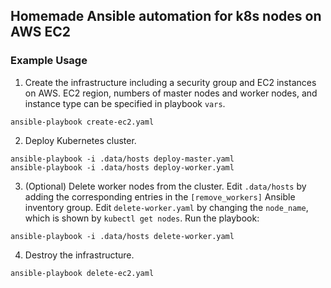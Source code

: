 Homemade Ansible automation for k8s nodes on AWS EC2
----------------------------------------------------

### Example Usage
1. Create the infrastructure including a security group and EC2 instances on AWS.
EC2 region, numbers of master nodes and worker nodes, and instance type can be specified in playbook `vars`.
```
ansible-playbook create-ec2.yaml
```

2. Deploy Kubernetes cluster.
```
ansible-playbook -i .data/hosts deploy-master.yaml
ansible-playbook -i .data/hosts deploy-worker.yaml
```

3. (Optional) Delete worker nodes from the cluster.
Edit `.data/hosts` by adding the corresponding entries in the `[remove_workers]` Ansible inventory group.
Edit `delete-worker.yaml` by changing the `node_name`, which is shown by `kubectl get nodes`.
Run the playbook:
```
ansible-playbook -i .data/hosts delete-worker.yaml
```

4. Destroy the infrastructure.
```
ansible-playbook delete-ec2.yaml
```
